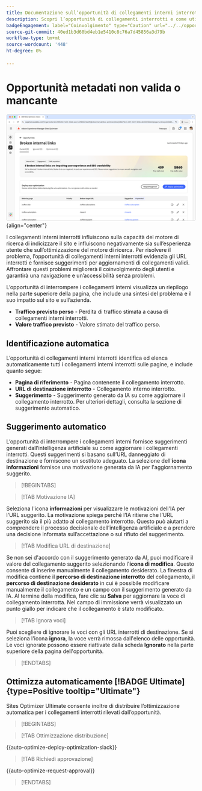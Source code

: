 ```yaml
---
title: Documentazione sull’opportunità di collegamenti interni interrotti
description: Scopri l’opportunità di collegamenti interrotti e come utilizzarla per migliorare il coinvolgimento sul tuo sito web.
badgeEngagement: label="Coinvolgimento" type="Caution" url="../../opportunity-types/engagement.md" tooltip="Coinvolgimento"
source-git-commit: 40ed1b3d60bd4eb1e5410c8c76a7d45856a3d79b
workflow-type: tm+mt
source-wordcount: '448'
ht-degree: 0%

---
```



# Opportunità metadati non valida o mancante

![Opportunità collegamenti interni interrotti](./assets/broken-internal-links/hero.png){align="center"}

I collegamenti interni interrotti influiscono sulla capacità del motore di ricerca di indicizzare il sito e influiscono negativamente sia sull’esperienza utente che sull’ottimizzazione del motore di ricerca. Per risolvere il problema, l’opportunità di collegamenti interni interrotti evidenzia gli URL interrotti e fornisce suggerimenti per aggiornamenti di collegamenti validi. Affrontare questi problemi migliorerà il coinvolgimento degli utenti e garantirà una navigazione e un’accessibilità senza problemi.

L’opportunità di interrompere i collegamenti interni visualizza un riepilogo nella parte superiore della pagina, che include una sintesi del problema e il suo impatto sul sito e sull’azienda.

* **Traffico previsto perso** - Perdita di traffico stimata a causa di collegamenti interni interrotti.
* **Valore traffico previsto** - Valore stimato del traffico perso.

## Identificazione automatica

<!---![Auto-identify broken internal links](./assets/missing-or-invalid-metadata/auto-identify.png){align="center"}-->

L’opportunità di collegamenti interni interrotti identifica ed elenca automaticamente tutti i collegamenti interni interrotti sulle pagine, e include quanto segue:

* **Pagina di riferimento** - Pagina contenente il collegamento interrotto.
* **URL di destinazione interrotto** - Collegamento interno interrotto.
* **Suggerimento** - Suggerimento generato da IA su come aggiornare il collegamento interrotto. Per ulteriori dettagli, consulta la sezione di suggerimento automatico.

## Suggerimento automatico

<!--![Auto-suggest broken internal links](./assets/broken-internal-links/auto-suggest.png){align="center"}-->

L’opportunità di interrompere i collegamenti interni fornisce suggerimenti generati dall’intelligenza artificiale su come aggiornare i collegamenti interrotti. Questi suggerimenti si basano sull’URL danneggiato di destinazione e forniscono un sostituto adeguato. La selezione dell&#39;**icona informazioni** fornisce una motivazione generata da IA per l&#39;aggiornamento suggerito.


>[!BEGINTABS]

>[!TAB Motivazione IA]

<!--[AI rationale of broken internal links](./assets/broken-internal-links/auto-suggest-ai-rationale.png) -->

Seleziona l&#39;icona **informazioni** per visualizzare le motivazioni dell&#39;IA per l&#39;URL suggerito. La motivazione spiega perché l’IA ritiene che l’URL suggerito sia il più adatto al collegamento interrotto. Questo può aiutarti a comprendere il processo decisionale dell’intelligenza artificiale e a prendere una decisione informata sull’accettazione o sul rifiuto del suggerimento.

>[!TAB Modifica URL di destinazione]

<!--![Edit suggested URL of broken internal links](./assets/broken-internal-links/edit-target-url.png){align="center"}-->

Se non sei d&#39;accordo con il suggerimento generato da AI, puoi modificare il valore del collegamento suggerito selezionando l&#39;**icona di modifica**. Questo consente di inserire manualmente il collegamento desiderato. La finestra di modifica contiene il **percorso di destinazione interrotto** del collegamento, il **percorso di destinazione desiderato** in cui è possibile modificare manualmente il collegamento e un campo con il suggerimento generato da IA. Al termine della modifica, fare clic su **Salva** per aggiornare la voce di collegamento interrotta. Nel campo di immissione verrà visualizzato un punto giallo per indicare che il collegamento è stato modificato.

>[!TAB Ignora voci]

<!--![Ignore broken links](./assets/broken-internal-links/ignore.png){align="center"}-->

Puoi scegliere di ignorare le voci con gli URL interrotti di destinazione. Se si seleziona l&#39;icona **ignora**, la voce verrà rimossa dall&#39;elenco delle opportunità. Le voci ignorate possono essere riattivate dalla scheda **Ignorato** nella parte superiore della pagina dell&#39;opportunità.

>[!ENDTABS]


## Ottimizza automaticamente [!BADGE Ultimate]{type=Positive tooltip="Ultimate"}


<!---![Auto-optimize suggested invalid or missing metadata](./assets/broken-internal-links/auto-optimize.png){align="center"}-->

Sites Optimizer Ultimate consente inoltre di distribuire l’ottimizzazione automatica per i collegamenti interrotti rilevati dall’opportunità. <!--- TBD-need more in-depth and opportunity specific information here. What does the auto-optimization do?-->


>[!BEGINTABS]

>[!TAB Ottimizzazione distribuzione]

{{auto-optimize-deploy-optimization-slack}}

>[!TAB Richiedi approvazione]

{{auto-optimize-request-approval}}

>[!ENDTABS]

